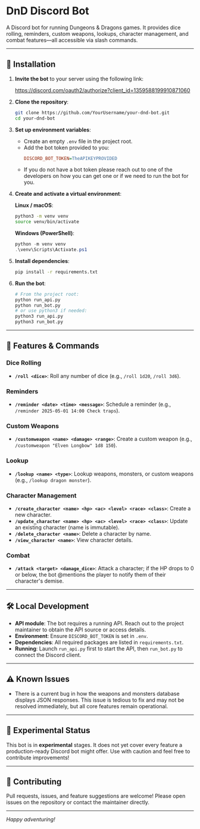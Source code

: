 # DnD Discord Bot

A Discord bot for running Dungeons & Dragons games. It provides dice rolling, reminders, custom weapons, lookups, character management, and combat features—all accessible via slash commands.

---

## 🔗 Installation

1. **Invite the bot** to your server using the following link:
   
   https://discord.com/oauth2/authorize?client_id=1359588199910871060

2. **Clone the repository**:
   ```bash
   git clone https://github.com/YourUsername/your-dnd-bot.git
   cd your-dnd-bot
   ```

3. **Set up environment variables**:
   - Create an empty `.env` file in the project root.
   - Add the bot token provided to you:
     ```ini
     DISCORD_BOT_TOKEN=TheAPIKEYPROVIDED
     ```
    - If you do not have a bot token please reach out to one of the developers on how you can get one or if we need to run the bot for you.

4. **Create and activate a virtual environment**:

   **Linux / macOS**:
   ```bash
   python3 -m venv venv
   source venv/bin/activate
   ```

   **Windows (PowerShell)**:
   ```powershell
   python -m venv venv
   .\venv\Scripts\Activate.ps1
   ```

5. **Install dependencies**:
   ```bash
   pip install -r requirements.txt
   ```

6. **Run the bot**:
   ```bash
   # From the project root:
   python run_api.py
   python run_bot.py
   # or use python3 if needed:
   python3 run_api.py
   python3 run_bot.py
   ```

---

## 🚀 Features & Commands

### Dice Rolling
- **`/roll <dice>`**: Roll any number of dice (e.g., `/roll 1d20`, `/roll 3d6`).

### Reminders
- **`/reminder <date> <time> <message>`**: Schedule a reminder (e.g., `/reminder 2025-05-01 14:00 Check traps`).

### Custom Weapons
- **`/customweapon <name> <damage> <range>`**: Create a custom weapon (e.g., `/customweapon "Elven Longbow" 1d8 150`).

### Lookup
- **`/lookup <name> <type>`**: Lookup weapons, monsters, or custom weapons (e.g., `/lookup dragon monster`).

### Character Management
- **`/create_character <name> <hp> <ac> <level> <race> <class>`**: Create a new character.
- **`/update_character <name> <hp> <ac> <level> <race> <class>`**: Update an existing character (name is immutable).
- **`/delete_character <name>`**: Delete a character by name.
- **`/view_character <name>`**: View character details.

### Combat
- **`/attack <target> <damage_dice>`**: Attack a character; if the HP drops to 0 or below, the bot @mentions the player to notify them of their character's demise.

---

## 🛠️ Local Development

- **API module**: The bot requires a running API. Reach out to the project maintainer to obtain the API source or access details.
- **Environment**: Ensure `DISCORD_BOT_TOKEN` is set in `.env`.
- **Dependencies**: All required packages are listed in `requirements.txt`.
- **Running**: Launch `run_api.py` first to start the API, then `run_bot.py` to connect the Discord client.

---

## ⚠️ Known Issues

- There is a current bug in how the weapons and monsters database displays JSON responses. This issue is tedious to fix and may not be resolved immediately, but all core features remain operational.

---

## 📣 Experimental Status

This bot is in **experimental** stages. It does not yet cover every feature a production-ready Discord bot might offer. Use with caution and feel free to contribute improvements!

---

## 🤝 Contributing

Pull requests, issues, and feature suggestions are welcome! Please open issues on the repository or contact the maintainer directly.

---

*Happy adventuring!*

